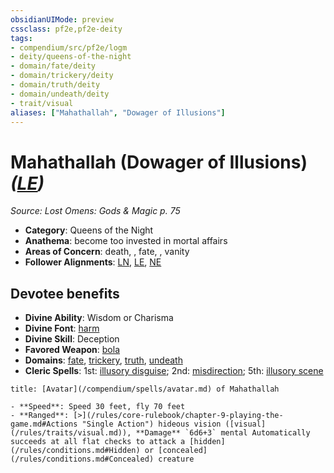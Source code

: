 ```yaml
---
obsidianUIMode: preview
cssclass: pf2e,pf2e-deity
tags:
- compendium/src/pf2e/logm
- deity/queens-of-the-night
- domain/fate/deity
- domain/trickery/deity
- domain/truth/deity
- domain/undeath/deity
- trait/visual
aliases: ["Mahathallah", "Dowager of Illusions"]
---
```

# Mahathallah (Dowager of Illusions) *([LE](/rules/traits/lawful-evil-b1.md))*  
*Source: Lost Omens: Gods & Magic p. 75*  

- **Category**: Queens of the Night
- **Anathema**: become too invested in mortal affairs
- **Areas of Concern**: death, , fate, , vanity
- **Follower Alignments**: [LN](/rules/traits/lawful-neutral-b1.md), [LE](/rules/traits/lawful-evil-b1.md), [NE](/rules/traits/neutral-evil-b1.md)

## Devotee benefits

- **Divine Ability**: Wisdom or Charisma
- **Divine Font**: [harm](/compendium/spells/harm.md)
- **Divine Skill**: Deception
- **Favored Weapon**: [bola](/compendium/equipment/items/bola-apg.md)
- **Domains**: [fate](/compendium/setting/domains.md#Fate), [trickery](/compendium/setting/domains.md#Trickery), [truth](/compendium/setting/domains.md#Truth), [undeath](/compendium/setting/domains.md#Undeath)
- **Cleric Spells**: 1st: [illusory disguise](/compendium/spells/illusory-disguise.md); 2nd: [misdirection](/compendium/spells/misdirection.md); 5th: [illusory scene](/compendium/spells/illusory-scene.md)

```ad-embed-avatar
title: [Avatar](/compendium/spells/avatar.md) of Mahathallah

- **Speed**: Speed 30 feet, fly 70 feet
- **Ranged**: [>](/rules/core-rulebook/chapter-9-playing-the-game.md#Actions "Single Action") hideous vision ([visual](/rules/traits/visual.md)), **Damage** `6d6+3` mental Automatically succeeds at all flat checks to attack a [hidden](/rules/conditions.md#Hidden) or [concealed](/rules/conditions.md#Concealed) creature
```
